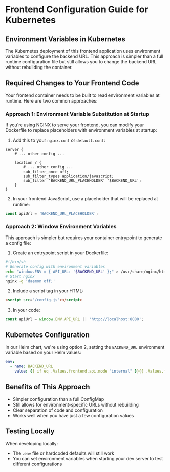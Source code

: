 # Frontend Configuration Guide for Kubernetes

## Environment Variables in Kubernetes

The Kubernetes deployment of this frontend application uses environment variables to configure the backend URL. This approach is simpler than a full runtime configuration file but still allows you to change the backend URL without rebuilding the container.

## Required Changes to Your Frontend Code

Your frontend container needs to be built to read environment variables at runtime. Here are two common approaches:

### Approach 1: Environment Variable Substitution at Startup

If you're using NGINX to serve your frontend, you can modify your Dockerfile to replace placeholders with environment variables at startup:

1. Add this to your `nginx.conf` or `default.conf`:
```nginx
server {
    # ... other config ...
    
    location / {
        # ... other config ...
        sub_filter_once off;
        sub_filter_types application/javascript;
        sub_filter 'BACKEND_URL_PLACEHOLDER' '$BACKEND_URL';
    }
}
```

2. In your frontend JavaScript, use a placeholder that will be replaced at runtime:
```javascript
const apiUrl = 'BACKEND_URL_PLACEHOLDER';
```

### Approach 2: Window Environment Variables

This approach is simpler but requires your container entrypoint to generate a config file:

1. Create an entrypoint script in your Dockerfile:
```bash
#!/bin/sh
# Generate config with environment variables
echo "window.ENV = { API_URL: '$BACKEND_URL' };" > /usr/share/nginx/html/config.js
# Start nginx
nginx -g 'daemon off;'
```

2. Include a script tag in your HTML:
```html
<script src="/config.js"></script>
```

3. In your code:
```javascript
const apiUrl = window.ENV.API_URL || 'http://localhost:8080';
```

## Kubernetes Configuration

In our Helm chart, we're using option 2, setting the `BACKEND_URL` environment variable based on your Helm values:

```yaml
env:
  - name: BACKEND_URL
    value: {{ if eq .Values.frontend.api.mode "internal" }}{{ .Values.frontend.api.internalUrl }}{{ else }}{{ .Values.frontend.api.externalUrl }}{{ end }}
```

## Benefits of This Approach

- Simpler configuration than a full ConfigMap
- Still allows for environment-specific URLs without rebuilding
- Clear separation of code and configuration
- Works well when you have just a few configuration values

## Testing Locally

When developing locally:
- The `.env` file or hardcoded defaults will still work
- You can set environment variables when starting your dev server to test different configurations 